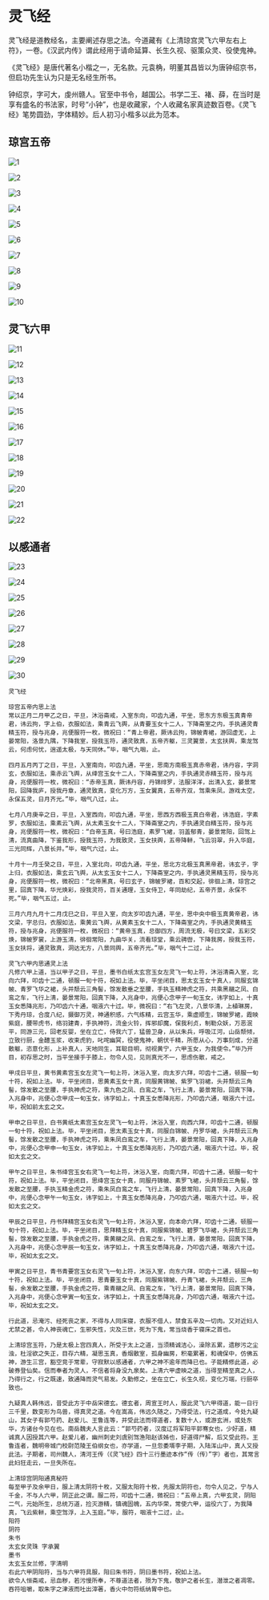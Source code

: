 # 灵飞经

灵飞经是道教经名，主要阐述存思之法。今道藏有《上清琼宫灵飞六甲左右上符》，一卷。《汉武内传》谓此经用于请命延算、长生久视、驱策众灵、役使鬼神。

《灵飞经》是唐代著名小楷之一，无名款。元袁桷，明董其昌皆以为唐钟绍京书，但启功先生认为只是无名经生所书。

钟绍京，字可大，虔州赣人。官至中书令，越国公。书学二王、褚、薛，在当时是享有盛名的书法家，时号“小钟”，也是收藏家，个人收藏名家真迹数百卷。《灵飞经》笔势圆劲，字体精妙。后人初习小楷多以此为范本。



## 琼宫五帝

![1]( https://xyqin.coding.net/p/my/d/document/git/raw/master/imgs/shufa/lingfeijing/lfj1.jpg )

![2]( https://xyqin.coding.net/p/my/d/document/git/raw/master/imgs/shufa/lingfeijing/lfj2.jpg )

![3]( https://xyqin.coding.net/p/my/d/document/git/raw/master/imgs/shufa/lingfeijing/lfj3.jpg )

![4]( https://xyqin.coding.net/p/my/d/document/git/raw/master/imgs/shufa/lingfeijing/lfj4.jpg )

![5]( https://xyqin.coding.net/p/my/d/document/git/raw/master/imgs/shufa/lingfeijing/lfj5.jpg )

![6]( https://xyqin.coding.net/p/my/d/document/git/raw/master/imgs/shufa/lingfeijing/lfj6.jpg )

![7]( https://xyqin.coding.net/p/my/d/document/git/raw/master/imgs/shufa/lingfeijing/lfj7.jpg )

![8]( https://xyqin.coding.net/p/my/d/document/git/raw/master/imgs/shufa/lingfeijing/lfj8.jpg )

![9]( https://xyqin.coding.net/p/my/d/document/git/raw/master/imgs/shufa/lingfeijing/lfj9.jpg )

![10]( https://xyqin.coding.net/p/my/d/document/git/raw/master/imgs/shufa/lingfeijing/lfj10.jpg )


## 灵飞六甲

![11]( https://xyqin.coding.net/p/my/d/document/git/raw/master/imgs/shufa/lingfeijing/lfj11.jpg )

![12]( https://xyqin.coding.net/p/my/d/document/git/raw/master/imgs/shufa/lingfeijing/lfj12.jpg )

![13]( https://xyqin.coding.net/p/my/d/document/git/raw/master/imgs/shufa/lingfeijing/lfj13.jpg )

![14]( https://xyqin.coding.net/p/my/d/document/git/raw/master/imgs/shufa/lingfeijing/lfj14.jpg )

![15]( https://xyqin.coding.net/p/my/d/document/git/raw/master/imgs/shufa/lingfeijing/lfj15.jpg )

![16]( https://xyqin.coding.net/p/my/d/document/git/raw/master/imgs/shufa/lingfeijing/lfj16.jpg )

![17]( https://xyqin.coding.net/p/my/d/document/git/raw/master/imgs/shufa/lingfeijing/lfj17.jpg )

![18]( https://xyqin.coding.net/p/my/d/document/git/raw/master/imgs/shufa/lingfeijing/lfj18.jpg )

![19]( https://xyqin.coding.net/p/my/d/document/git/raw/master/imgs/shufa/lingfeijing/lfj19.jpg )

![20]( https://xyqin.coding.net/p/my/d/document/git/raw/master/imgs/shufa/lingfeijing/lfj20.jpg )

![21]( https://xyqin.coding.net/p/my/d/document/git/raw/master/imgs/shufa/lingfeijing/lfj21.jpg )

![22]( https://xyqin.coding.net/p/my/d/document/git/raw/master/imgs/shufa/lingfeijing/lfj22.jpg )


## 以感通者

![23]( https://xyqin.coding.net/p/my/d/document/git/raw/master/imgs/shufa/lingfeijing/lfj23.jpg )

![24]( https://xyqin.coding.net/p/my/d/document/git/raw/master/imgs/shufa/lingfeijing/lfj24.jpg )

![25]( https://xyqin.coding.net/p/my/d/document/git/raw/master/imgs/shufa/lingfeijing/lfj25.jpg )

![26]( https://xyqin.coding.net/p/my/d/document/git/raw/master/imgs/shufa/lingfeijing/lfj26.jpg )

![27]( https://xyqin.coding.net/p/my/d/document/git/raw/master/imgs/shufa/lingfeijing/lfj27.jpg )

![28]( https://xyqin.coding.net/p/my/d/document/git/raw/master/imgs/shufa/lingfeijing/lfj28.jpg )

![29]( https://xyqin.coding.net/p/my/d/document/git/raw/master/imgs/shufa/lingfeijing/lfj29.jpg )

![30]( https://xyqin.coding.net/p/my/d/document/git/raw/master/imgs/shufa/lingfeijing/lfj30.jpg )


```
灵飞经

琼宫五帝内思上法
常以正月二月甲乙之日，平旦，沐浴斋戒，入室东向，叩齿九通，平坐，思东方东极玉真青帝君，讳云拘，字上伯，衣服如法，乘青云飞舆，从青要玉女十二人，下降斋室之内，手执通灵青精玉符，授与兆身，兆便服符一枚，微祝曰：“青上帝君，厥讳云拘，锦帔青裙，游回虚无，上晏常阳，洛景九隅，下降我室，授我玉符，通灵致真，五帝齐躯，三灵翼景，太玄扶舆，乘龙驾云，何虑何忧，逍遥太极，与天同休。”毕，咽气九咽，止。

四月五月丙丁之日，平旦，入室南向，叩齿九通，平坐，思南方南极玉真赤帝君，讳丹容，字洞玄，衣服如法，乘赤云飞舆，从绛宫玉女十二人，下降斋室之内，手执通灵赤精玉符，授与兆身，兆便服符一枚，微祝曰：“赤帝玉真，厥讳丹容，丹锦绯罗，法服洋洋，出清入玄，晏景常阳，回降我庐，授我丹章，通灵致真，变化万方，玉女翼真，五帝齐双，驾乘朱凤，游戏太空，永保五灵，日月齐光。”毕，咽气八过，止。

七月八月庚辛之日，平旦，入室西向，叩齿九通，平坐，思西方西极玉真白帝君，讳浩庭，字素罗，衣服如法，乘素云飞舆，从太素玉女十二人，下降斋室之内，手执通灵白精玉符，授与兆身，兆便服符一枚，微祝曰：“白帝玉真，号曰浩庭，素罗飞裙，羽盖郁青，晏景常阳，回驾上清，流真曲降，下鉴我形，授我玉符，为我致灵，玉女扶舆，五帝降軿，飞云羽翠，升入华庭，三光同辉，八景长并。”毕，咽气六过，止。

十月十一月壬癸之日，平旦，入室北向，叩齿九通，平坐，思北方北极玉真黑帝君，讳玄子，字上归，衣服如法，乘玄云飞舆，从太玄玉女十二人，下降斋室之内，手执通灵黑精玉符，授与兆身，兆便服符一枚，微祝曰：“北帝黑真，号曰玄子，锦帔罗裙，百和交起，徘徊上清，琼宫之里，回真下降，华光焕彩，授我灵符，百关通理，玉女侍卫，年同劫纪，五帝齐景，永保不死。”毕，咽气五过，止。

三月六月九月十二月戊巳之日，平旦入室，向太岁叩齿九通，平坐，思中央中极玉真黄帝君，讳文梁，字总归，衣服如法，乘黄云飞舆，从黄素玉女十二人，下降斋室之内，手执通灵黄精玉符，授与兆身，兆便服符一枚，微祝曰：“黄帝玉真，总御四方，周流无极，号曰文梁，五彩交焕，锦帔罗裳，上游玉清，徘徊常阳，九曲华关，流看琼堂，乘云骋辔，下降我房，授我玉符，玉女扶将，通灵致真，洞达无方，八景同舆，五帝齐光。”毕，咽气十二过，止。

灵飞六甲内思通灵上法
凡修六甲上道，当以甲子之日，平旦，墨书白纸太玄宫玉女左灵飞一旬上符，沐浴清斋入室，北向六拜，叩齿十二通，顿服一旬十符，祝如上法。毕，平坐闭目，思太玄玉女十真人，同服玄锦帔、青罗飞华之裙，头并颓云三角髻，馀发散垂之至腰，手执玉精神虎之符，共乘黑翮之凤、白鸾之车，飞行上清，晏景常阳，回真下降，入兆身中，兆便心念甲子一旬玉女，讳字如上，十真玉女悉降兆形，乃叩齿六十通，咽液六十过。毕，微祝曰：“右飞左灵，八景华清，上植琳房，下秀丹琼，合度八纪，摄御万灵，神通积感，六气练精，云宫玉华，乘虚顺生，锦帔罗裙，霞映紫庭，腰带虎书，络羽建青，手执神符，流金火铃，挥邪却魔，保我利贞，制勒众妖，万恶泯平，同游三元，回老反婴，坐在立亡，侍我六丁，猛兽卫身，从以朱兵，呼吸江河，山岳颓倾，立致行厨，金醴玉浆，收束虎豹，叱咤幽冥，役使鬼神，朝伏千精，所愿从心，万事刻成，分道散躯，恣意化形，上补真人，天地同生，耳聪目明，彻视黄宁，六甲玉女，为我使令。”毕乃开目，初存思之时，当平坐接手于膝上，勿令人见，见则真光不一，思虑伤散，戒之。

甲戌日平旦，黄书黄素宫玉女左灵飞一旬上符，沐浴入室，向太岁六拜，叩齿十二通，顿服一旬十符，祝如上法。毕，平坐闭目，思黄素玉女十真，同服黄锦帔、紫罗飞羽裙，头并颓云三角髻，馀发散之至腰，手执神虎之符，乘九色之凤、白鸾之车，飞行上清，晏景常阳，回真下降，入兆身中，兆便心念甲戌一旬玉女，讳字如上，十真玉女悉降兆形，乃叩齿六通，咽液六十过。毕，祝如前太玄之文。

甲申之日平旦，白书黄纸太素宫玉女左灵飞一旬上符，沐浴入室，向西六拜，叩齿十二通，顿服一旬十符，祝如上法。毕，平坐闭目，思太素玉女十真，同服白锦帔、丹罗华裙，头并颓云三角髻，馀发散之至腰，手执神虎之符，乘朱凤白鸾之车，飞行上清，晏景常阳，回真下降，入兆身中，兆便心念甲申一旬玉女，讳字如上，十真玉女悉降兆形，乃叩齿六通，咽液六十过。毕，祝如太玄之文。

甲午之日平旦，朱书绛宫玉女右灵飞一旬上符，沐浴入室，向南六拜，叩齿十二通，顿服一旬十符，祝如上法。毕，平坐闭目，思绛宫玉女十真，同服丹锦帔、素罗飞裙，头并颓云三角髻，馀发散之至腰，手执玉精金虎之符，乘朱凤白鸾之车，飞行上清，晏景常阳，回真下降，入兆身中，兆便心念甲午一旬玉女，讳字如上，十真玉女悉降兆身，乃叩齿六通，咽液六十过。毕，祝如太玄之文。

甲辰之日平旦，丹书拜精宫玉女右灵飞一旬上符，沐浴入室，向本命六拜，叩齿十二通，顿服一旬十符，祝如上法。毕，平坐闭目，思拜精玉女十真，同服紫锦帔、碧罗飞华裙，头并颓云三角髻，馀发散之至腰，手执金虎之符，乘黄翮之凤、白鸾之车，飞行上清，晏景常阳，回真下降，入兆身中，兆便心念甲辰一旬玉女，讳字如上，十真玉女悉降兆身，乃叩齿六通，咽液六十过。毕，祝如太玄之文。

甲寅之日平旦，青书青要宫玉女右灵飞一旬上符，沐浴入室，向东六拜，叩齿十二通，顿服一旬十符，祝如上法。毕，平坐闭目，思青要玉女十真，同服紫锦帔、丹青飞裙，头并颓云，三角髻，余发散之至腰，手执金虎之符，乘青翮之凤、白鸾之车，飞行上清，晏景常阳，回真下降，入兆身中，兆便心念甲寅一旬玉女，讳字如上，十真玉女悉降兆身，乃叩齿六通，咽液六十过。毕，祝如太玄之文。

行此道，忌淹污、经死丧之家，不得与人同床寝，衣服不借人，禁食五辛及一切肉。又对近妇人尤禁之甚，令人神丧魂亡，生邪失性，灾及三世，死为下鬼，常当烧香于寝床之首也。

上清琼宫玉符，乃是太极上宫四真人，所受于太上之道，当须精诚洁心，澡除五累，遗秽污之尘浊，杜淫欲之失正，目存六精，凝思玉真，香烟散室，孤身幽房，积毫累著，和魂保中，仿佛五神，游生三宫，豁空竞于常辈，守寂默以感通者，六甲之神不逾年而降已也。子能精修此道，必破券登仙矣。信而奉者为灵人，不信者将身没九泉矣。上清六甲虚映之道，当得至精至真之人，乃得行之，行之既速，致通降而灵气易发。久勤修之，坐在立亡，长生久视，变化万端，行厨卒致也。

九疑真人韩伟远，昔受此方于中岳宋德玄。德玄者，周宣王时人，服此灵飞六甲得道，能一日行三千里，数变形为鸟兽，得真灵之道。今在嵩高，伟远久随之，乃得受法，行之道成，今处九疑山，其女子有郭芍药、赵爱儿、王鲁连等，并受此法而得道者，复数十人，或游玄洲，或处东华，方诸台今见在也。南岳魏夫人言此云：“郭芍药者，汉度辽将军阳平郭骞女也，少好道，精诚真人因授其六甲。赵爱儿者，幽州刺史刘虞别驾渔阳赵该姊也，好道得尸解，后又受此符。王鲁连者，魏明帝城门校尉范陵王伯纲女也，亦学道，一旦忽委壻李子期，入陆浑山中，真人又授此法。子期者，司州魏人，清河王传（《灵飞经》四十三行墨迹本作“传（传）”字）者也，其常言此妇狂走云，一旦失所在。

上清琼宫阴阳通真秘符
每至甲子及余甲日，服上清太阴符十枚，又服太阳符十枚，先服太阴符也，勿令人见之，宁与人千金，不与人六甲，阴正此之谓。服二符，叩齿十二通，微祝曰：“五帝上真，六甲玄灵，阴阳二气，元始所生，总统万道，捡灭游精，镇魂固魄，五内华荣，常使六甲，运役六丁，为我降真，飞云紫軿，乘空驾浮，上入玉庭。”毕，服符，咽液十二过，止。
阳符
阴符
朱书
太玄女灵珠 字承翼
墨书
太玄玉女兰修，字清明
右此六甲阴阳符，当与六甲符具服，阳曰朱书符，阴曰墨书符，祝如上法。
欲令人恒斋戒，忌血秽，若污慢所奉，不尊道法者，殒为下鬼，敬护之者长生，潜泄之者凋零。吞符咀嚼，取朱字之津液而吐出滓著，香火中勿符纸纳胃中也。
```
